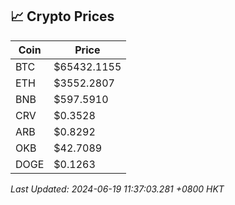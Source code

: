 ## 📈 Crypto Prices

| Coin | Price |
| ---- | ----- |
| BTC | $65432.1155 |
| ETH | $3552.2807 |
| BNB | $597.5910 |
| CRV | $0.3528 |
| ARB | $0.8292 |
| OKB | $42.7089 |
| DOGE | $0.1263 |

_Last Updated: 2024-06-19 11:37:03.281 +0800 HKT_